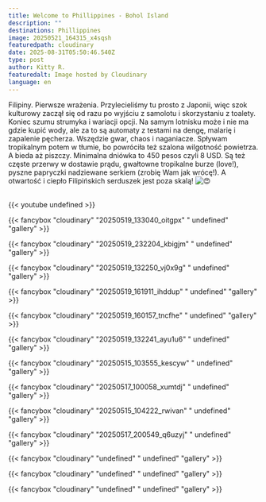 ```yaml
---
title: Welcome to Phillippines - Bohol Island
description: ""
destinations: Phillippines
image: 20250521_164315_x4sqsh
featuredpath: cloudinary
date: 2025-08-31T05:50:46.540Z
type: post
author: Kitty R.
featuredalt: Image hosted by Cloudinary
language: en
---
```

<!--StartFragment-->

Filipiny. Pierwsze wrażenia. Przylecieliśmy tu prosto z Japonii, więc szok kulturowy zaczął się od razu po wyjściu z samolotu i skorzystaniu z toalety. Koniec szumu strumyka i wariacji opcji. Na samym lotnisku może i nie ma gdzie kupić wody, ale za to są automaty z testami na dengę, malarię i zapalenie pęcherza. Wszędzie gwar, chaos i naganiacze. Spływam tropikalnym potem w tłumie, bo powróciła też szalona wilgotność powietrza. A bieda aż piszczy. Minimalna dniówka to 450 [](<>)pesos czyli 8 USD. Są też częste przerwy w dostawie prądu, gwałtowne tropikalne burze (love!), pyszne papryczki nadziewane serkiem (zrobię Wam jak wrócę!). A otwartość i ciepło Filipińskich serduszek jest poza skalą! ![😍](https://static.xx.fbcdn.net/images/emoji.php/v9/t2/1/16/1f60d.png)

<!--EndFragment-->

<br>{{< youtube undefined >}}</br>

{{< fancybox "cloudinary" "20250519_133040_oitgpx" "  undefined" "gallery" >}}

{{< fancybox "cloudinary" "20250519_232204_kbigjm" "  undefined" "gallery" >}}

{{< fancybox "cloudinary" "20250519_132250_vj0x9g" "  undefined" "gallery" >}}

{{< fancybox "cloudinary" "20250519_161911_ihddup" "  undefined" "gallery" >}}

{{< fancybox "cloudinary" "20250519_160157_tncfhe" "  undefined" "gallery" >}}

{{< fancybox "cloudinary" "20250519_132241_ayu1u6" "  undefined" "gallery" >}}

{{< fancybox "cloudinary" "20250515_103555_kescyw" "  undefined" "gallery" >}}

{{< fancybox "cloudinary" "20250517_100058_xumtdj" "  undefined" "gallery" >}}

{{< fancybox "cloudinary" "20250515_104222_rwivan" "  undefined" "gallery" >}}

{{< fancybox "cloudinary" "20250517_200549_q6uzyj" "  undefined" "gallery" >}}

{{< fancybox "cloudinary" "undefined" "  undefined" "gallery" >}}

{{< fancybox "cloudinary" "undefined" "  undefined" "gallery" >}}

{{< fancybox "cloudinary" "undefined" "  undefined" "gallery" >}}